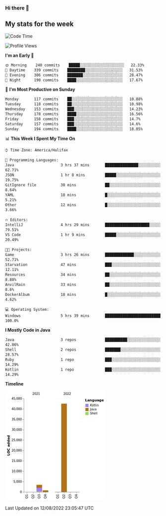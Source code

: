 ### Hi there 👋

## My stats for the week
<!--START_SECTION:waka-->
![Code Time](http://img.shields.io/badge/Code%20Time-370%20hrs%205%20mins-blue)

![Profile Views](http://img.shields.io/badge/Profile%20Views-0-blue)

**I'm an Early 🐤** 

```text
🌞 Morning    240 commits    █████░░░░░░░░░░░░░░░░░░░░   22.33% 
🌆 Daytime    339 commits    ████████░░░░░░░░░░░░░░░░░   31.53% 
🌃 Evening    306 commits    ███████░░░░░░░░░░░░░░░░░░   28.47% 
🌙 Night      190 commits    ████░░░░░░░░░░░░░░░░░░░░░   17.67%

```
📅 **I'm Most Productive on Sunday** 

```text
Monday       117 commits    ██░░░░░░░░░░░░░░░░░░░░░░░   10.88% 
Tuesday      118 commits    ██░░░░░░░░░░░░░░░░░░░░░░░   10.98% 
Wednesday    153 commits    ███░░░░░░░░░░░░░░░░░░░░░░   14.23% 
Thursday     178 commits    ████░░░░░░░░░░░░░░░░░░░░░   16.56% 
Friday       158 commits    ███░░░░░░░░░░░░░░░░░░░░░░   14.7% 
Saturday     157 commits    ███░░░░░░░░░░░░░░░░░░░░░░   14.6% 
Sunday       194 commits    ████░░░░░░░░░░░░░░░░░░░░░   18.05%

```


📊 **This Week I Spent My Time On** 

```text
⌚︎ Time Zone: America/Halifax

💬 Programming Languages: 
Java                     3 hrs 37 mins       ███████████████░░░░░░░░░░   62.71% 
JSON                     1 hr 8 mins         █████░░░░░░░░░░░░░░░░░░░░   19.75% 
GitIgnore file           30 mins             ██░░░░░░░░░░░░░░░░░░░░░░░   8.64% 
YAML                     18 mins             █░░░░░░░░░░░░░░░░░░░░░░░░   5.21% 
Other                    12 mins             █░░░░░░░░░░░░░░░░░░░░░░░░   3.66%

🔥 Editors: 
IntelliJ                 4 hrs 29 mins       ████████████████████░░░░░   79.51% 
VS Code                  1 hr 9 mins         █████░░░░░░░░░░░░░░░░░░░░   20.49%

🐱‍💻 Projects: 
Game                     3 hrs 26 mins       █████████████░░░░░░░░░░░░   52.71% 
Starvation               47 mins             ███░░░░░░░░░░░░░░░░░░░░░░   12.11% 
Resources                34 mins             ██░░░░░░░░░░░░░░░░░░░░░░░   8.88% 
AnvilRain                33 mins             ██░░░░░░░░░░░░░░░░░░░░░░░   8.6% 
DockerAlbum              18 mins             █░░░░░░░░░░░░░░░░░░░░░░░░   4.62%

💻 Operating System: 
Windows                  5 hrs 39 mins       █████████████████████████   100.0%

```

**I Mostly Code in Java** 

```text
Java                     3 repos             ██████████░░░░░░░░░░░░░░░   42.86% 
Shell                    2 repos             ███████░░░░░░░░░░░░░░░░░░   28.57% 
Ruby                     1 repo              ███░░░░░░░░░░░░░░░░░░░░░░   14.29% 
Kotlin                   1 repo              ███░░░░░░░░░░░░░░░░░░░░░░   14.29%

```


**Timeline**

![Chart not found](https://raw.githubusercontent.com/lyndseyy/lyndseyy/main/charts/bar_graph.png) 


 Last Updated on 12/08/2022 23:05:47 UTC
<!--END_SECTION:waka-->
